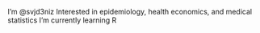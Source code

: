 I’m @svjd3niz
Interested in epidemiology, health economics, and medical statistics
I’m currently learning R 
